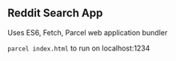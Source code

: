 ## Reddit Search App

Uses ES6, Fetch, Parcel web application bundler

```parcel index.html``` to run on localhost:1234
